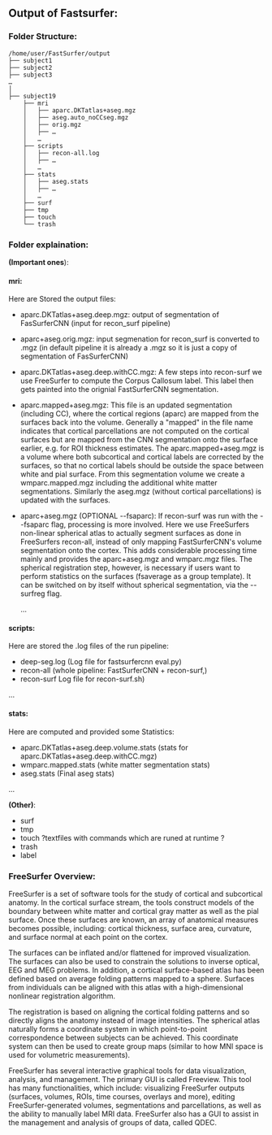 ## Output of Fastsurfer:

### Folder Structure:
```
/home/user/FastSurfer/output
├── subject1
├── subject2
├── subject3
…
│
├── subject19
    ├── mri
    │   ├── aparc.DKTatlas+aseg.mgz
    │   ├── aseg.auto_noCCseg.mgz
    │   ├── orig.mgz
    │   ├── …
    │   …
    ├── scripts
    │	├── recon-all.log
    │	├── …
    │	…   
    ├── stats
    │	├── aseg.stats
    │	├── …
    │	…   
    ├── surf
    ├── tmp
    ├── touch
    └── trash
```

### Folder explaination:
__(Important ones__):
#### mri: 

Here are Stored the output files:

- aparc.DKTatlas+aseg.deep.mgz:
	output of segmentation of FasSurferCNN (input for recon_surf pipeline) 
    		
- aparc+aseg.orig.mgz:
    input segmenation for recon_surf is converted to .mgz (in default pipeline it is already a .mgz so it is just a copy of segmentation of FasSurferCNN) 
    		
- aparc.DKTatlas+aseg.deep.withCC.mgz:
    A few steps into recon-surf we use FreeSurfer to compute the Corpus Callosum label. This label then gets painted into the orignial FastSurferCNN segmentation.
    		
- aparc.mapped+aseg.mgz:
    This file is an updated segmentation (including CC), where the cortical regions (aparc) are mapped from the surfaces back into the volume. Generally a "mapped" in the file name indicates that cortical parcellations are not computed on the cortical surfaces but are mapped from the CNN segmentation onto the surface earlier, e.g. for ROI thickness estimates. The aparc.mapped+aseg.mgz is a volume where both subcortical and cortical labels are corrected by the surfaces, so that no cortical labels should be outside the space between white and pial surface. From this segmentation volume we create a wmparc.mapped.mgz including the additional white matter segmentations. Similarly the aseg.mgz (without cortical parcellations) is updated with the surfaces.
    		
- aparc+aseg.mgz (OPTIONAL --fsaparc):
    			If recon-surf was run with the --fsaparc flag, processing is more involved. Here we use FreeSurfers non-linear spherical atlas to actually segment surfaces as done in FreeSurfers recon-all, instead of only mapping FastSurferCNN's volume segmentation onto the cortex. This adds considerable processing time mainly and provides the aparc+aseg.mgz and wmparc.mgz files. The spherical registration step, however, is necessary if users want to perform statistics on the surfaces (fsaverage as a group template). It can be switched on by itself without spherical segmentation, via the --surfreg flag.

	...
#### scripts: 

Here are stored the .log files of the run pipeline:
    
- deep-seg.log (Log file for fastsurfercnn eval.py)
- recon-all (whole pipeline: FastSurferCNN + recon-surf,)
- recon-surf Log file for recon-surf.sh)

...
    	
#### stats: 

Here are computed and provided some Statistics:
    	
- aparc.DKTatlas+aseg.deep.volume.stats (stats for aparc.DKTatlas+aseg.deep.withCC.mgz)
- wmparc.mapped.stats (white matter segmentation stats)
- aseg.stats (Final aseg stats)

...
    	
__(Other)__:
- surf 
- tmp
- touch ?textfiles with commands which are runed at runtime ? 
- trash
- label

	
### FreeSurfer Overview:

FreeSurfer is a set of software tools for the study of cortical and subcortical anatomy. In the cortical surface stream, the tools construct models of the boundary between white matter and cortical gray matter as well as the pial surface. 
Once these surfaces are known, an array of anatomical measures becomes possible, including: cortical thickness, surface area, curvature, and surface normal at each point on the cortex.
 
The surfaces can be inflated and/or flattened for improved visualization. The surfaces can also be used to constrain the solutions to inverse optical, EEG and MEG problems. In addition, a cortical surface-based atlas has been defined based on average folding patterns mapped to a sphere. Surfaces from individuals can be aligned with this atlas with a high-dimensional nonlinear registration algorithm.

The registration is based on aligning the cortical folding patterns and so directly aligns the anatomy instead of image intensities. The spherical atlas naturally forms a coordinate system in which point-to-point correspondence between subjects can be achieved. This coordinate system can then be used to create group maps (similar to how MNI space is used for volumetric measurements).

FreeSurfer has several interactive graphical tools for data visualization, analysis, and management. The primary GUI is called Freeview. This tool has many functionalities, which include: visualizing FreeSurfer outputs (surfaces, volumes, ROIs, time courses, overlays and more), editing FreeSurfer-generated volumes, segmentations and parcellations, as well as the ability to manually label MRI data.
 FreeSurfer also has a GUI to assist in the management and analysis of groups of data, called QDEC.



